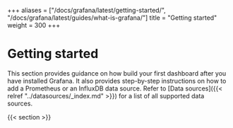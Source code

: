 +++
aliases = ["/docs/grafana/latest/getting-started/", "/docs/grafana/latest/guides/what-is-grafana/"]
title = "Getting started"
weight = 300
+++

# Getting started

This section provides guidance on how build your first dashboard after you have installed Grafana. It also provides step-by-step instructions on how to add a Prometheus or an InfluxDB data source. Refer to [Data sources]({{< relref "../datasources/_index.md" >}}) for a list of all supported data sources.

{{< section >}}
